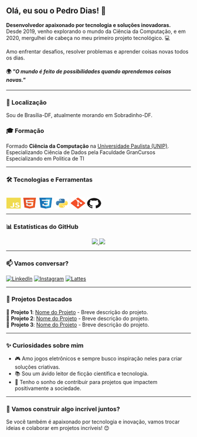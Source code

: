 ## Olá, eu sou o Pedro Dias! 👋

**Desenvolvedor apaixonado por tecnologia e soluções inovadoras.**  
Desde 2019, venho explorando o mundo da Ciência da Computação, e em 2020, mergulhei de cabeça no meu primeiro projeto tecnológico. 💻  

Amo enfrentar desafios, resolver problemas e aprender coisas novas todos os dias.  

#### 🌍 *"O mundo é feito de possibilidades quando aprendemos coisas novas."*

---

### 📍 **Localização**  
Sou de Brasília-DF, atualmente morando em Sobradinho-DF.  

### 🎓 **Formação**  
Formado **Ciência da Computação** na [Universidade Paulista (UNIP)](https://www.unip.br/). 
Especializando Ciência de Dados pela Faculdade GranCursos
Especializando em Politica de TI

---

### 🛠️ **Tecnologias e Ferramentas**  

<div style="display: inline_block"><br>
  <img align="center" alt="JavaScript" height="30" width="40" src="https://raw.githubusercontent.com/devicons/devicon/master/icons/javascript/javascript-plain.svg">
  <img align="center" alt="HTML5" height="30" width="40" src="https://raw.githubusercontent.com/devicons/devicon/master/icons/html5/html5-original.svg">
  <img align="center" alt="CSS3" height="30" width="40" src="https://raw.githubusercontent.com/devicons/devicon/master/icons/css3/css3-original.svg">
  <img align="center" alt="Python" height="30" width="40" src="https://raw.githubusercontent.com/devicons/devicon/master/icons/python/python-original.svg">
  <img align="center" alt="Git" height="30" width="40" src="https://raw.githubusercontent.com/devicons/devicon/master/icons/git/git-original.svg">
  <img align="center" alt="GitHub" height="30" width="40" src="https://raw.githubusercontent.com/devicons/devicon/master/icons/github/github-original.svg">
</div>

---

### 📊 **Estatísticas do GitHub**  

<div align="center">
  <a href="https://github.com/pediasprogramer">
    <img height="180em" src="https://github-readme-stats.vercel.app/api?username=pediasprogramer&show_icons=true&theme=dark&include_all_commits=true&count_private=true"/>
    <img height="180em" src="https://github-readme-stats.vercel.app/api/top-langs/?username=pediasprogramer&layout=compact&langs_count=7&theme=dark"/>
  </a>
</div>

---

### 📫 **Vamos conversar?**  

[![LinkedIn](https://img.shields.io/badge/-LinkedIn-blue?style=for-the-badge&logo=linkedin&logoColor=white)](https://www.linkedin.com/in/pedro-dias-pereira-5%C2%B0-904a48198?lipi=urn%3Ali%3Apage%3Ad_flagship3_profile_view_base_contact_details%3BEhZKiyQZQbGnlYd8q3gfjQ%3D%3D)
[![Instagram](https://img.shields.io/badge/-Instagram-violet?style=for-the-badge&logo=instagram&logoColor=white)](https://www.instagram.com/pedrodiaasx123/)
[![Lattes](https://img.shields.io/badge/-Lattes.CNPQ-red?style=for-the-badge&logo=lattes&logoColor=white)](http://lattes.cnpq.br/5133436807967390)

---

### 🎨 **Projetos Destacados**  

🔹 **Projeto 1**: [Nome do Projeto](link) - Breve descrição do projeto.  
🔹 **Projeto 2**: [Nome do Projeto](link) - Breve descrição do projeto.  
🔹 **Projeto 3**: [Nome do Projeto](link) - Breve descrição do projeto.  

---

### ✨ **Curiosidades sobre mim**  

- 🎮 Amo jogos eletrônicos e sempre busco inspiração neles para criar soluções criativas.  
- 📚 Sou um ávido leitor de ficção científica e tecnologia.  
- 🚀 Tenho o sonho de contribuir para projetos que impactem positivamente a sociedade.  

---

### 🎉 **Vamos construir algo incrível juntos?**  

Se você também é apaixonado por tecnologia e inovação, vamos trocar ideias e colaborar em projetos incríveis! 😊  
